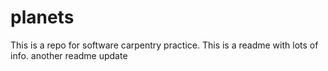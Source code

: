 # planets
This is a repo for software carpentry practice.
This is a readme with lots of info.
another readme update
